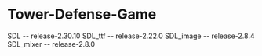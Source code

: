 # Tower-Defense-Game

SDL -- release-2.30.10
SDL_ttf -- release-2.22.0
SDL_image -- release-2.8.4
SDL_mixer -- release-2.8.0